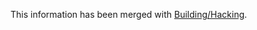 
This information has been merged with [Building/Hacking](building/hacking#building-after-making-changes).
